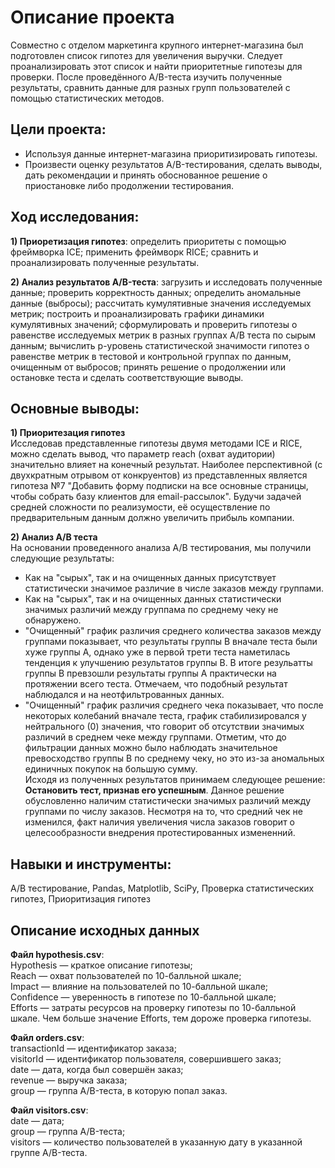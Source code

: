 # Описание проекта
Совместно с отделом маркетинга крупного интернет-магазина был подготовлен список гипотез для увеличения выручки. Следует проанализировать этот список и найти приоритетные гипотезы для проверки. После проведённого A/B-теста изучить полученные результаты, сравнить данные для разных групп пользователей с помощью статистических методов.

## Цели проекта:
- Используя данные интернет-магазина приоритизировать гипотезы.
- Произвести оценку результатов A/B-тестирования, сделать выводы, дать рекомендации и принять обоснованное решение о приостановке либо продолжении тестирования.

## Ход исследования:
**1) Приоретизация гипотез**:
определить приоритеты с помощью фреймворка ICE;
применить фреймворк RICE;
сравнить и проанализировать полученные результаты.

**2) Анализ результатов A/B-теста**:
загрузить и исследовать полученные данные;
проверить корректность данных;
определить аномальные данные (выбросы);
рассчитать кумулятивные значения исследуемых метрик;
построить и проанализировать графики динамики кумулятивных значений;
сформулировать и проверить гипотезы о равенстве исследуемых метрик в разных группах А/В теста по сырым данным;
вычислить р-уровень статистической значимости гипотез о равенстве метрик в тестовой и контрольной группах по данным, очищенным от выбросов;
принять решение о продолжении или остановке теста и сделать соответствующие выводы.

## Основные выводы:
**1) Приоритезация гипотез**  
Исследовав представленные гипотезы двумя методами ICE и RICE, можно сделать вывод, что параметр reach (охват аудитории) значительно влияет на конечный результат. Наиболее перспективной (с двухкратным отрывом от конкруентов) из представленных является гипотеза №7 "Добавить форму подписки на все основные страницы, чтобы собрать базу клиентов для email-рассылок". Будучи задачей средней сложности по реализумости, её осуществление по предварительным данным должно увеличить прибыль компании.

**2) Анализ А/B теста**  
На основании проведенного анализа А/В тестирования, мы получили следующие результаты:  
- Как на "сырых", так и на очищенных данных присутствует статистически значимое различие в числе заказов между группами.  
- Как на "сырых", так и на очищенных данных статистически значимых различий между группама по среднему чеку не обнаружено.  
- "Очищенный" график различия среднего количества заказов между группами показывает, что результаты группы B вначале теста были хуже группы A, однако уже в первой трети теста наметилась тенденция к улучшению результатов группы В. В итоге резульатты группы В превзошли результаты группы А практически на протяжении всего теста. Отмечаем, что подобный результат наблюдался и на неотфильтрованных данных.  
- "Очищенный" график различия среднего чека показывает, что после некоторых колебаний вначале теста, график стабилизировался у нейтрального (0) значения, что говорит об отсутствии значимых различий в среднем чеке между группами. Отметим, что до фильтрации данных можно было наблюдать значительное превосходство группы В по среднему чеку, но это из-за аномальных единичных покупок на большую сумму.  
Исходя из полученных результатов принимаем следующее решение:  
**Остановить тест, признав его успешным**. Данное решение обусловленно наличим статистически значимых различий между группами по числу заказов. Несмотря на то, что средний чек не изменился, факт наличия увеличения числа заказов говорит о целесообразности внедрения протестированных измененний.

## Навыки и инструменты:
A/B тестирование, Pandas, Matplotlib, SciPy, Проверка статистических гипотез, Приоритизация гипотез

## Описание исходных данных  
**Файл hypothesis.csv**:  
Hypothesis — краткое описание гипотезы;  
Reach — охват пользователей по 10-балльной шкале;  
Impact — влияние на пользователей по 10-балльной шкале;  
Confidence — уверенность в гипотезе по 10-балльной шкале;  
Efforts — затраты ресурсов на проверку гипотезы по 10-балльной шкале. Чем больше значение Efforts, тем дороже проверка гипотезы.  

**Файл orders.csv**:  
transactionId — идентификатор заказа;  
visitorId — идентификатор пользователя, совершившего заказ;  
date — дата, когда был совершён заказ;  
revenue — выручка заказа;  
group — группа A/B-теста, в которую попал заказ.  

**Файл visitors.csv**:  
date — дата;  
group — группа A/B-теста;  
visitors — количество пользователей в указанную дату в указанной группе A/B-теста.
